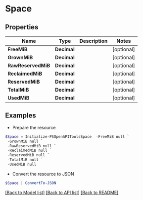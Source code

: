# Space
## Properties

Name | Type | Description | Notes
------------ | ------------- | ------------- | -------------
**FreeMiB** | **Decimal** |  | [optional] 
**GrownMiB** | **Decimal** |  | [optional] 
**RawReservedMiB** | **Decimal** |  | [optional] 
**ReclaimedMiB** | **Decimal** |  | [optional] 
**ReservedMiB** | **Decimal** |  | [optional] 
**TotalMiB** | **Decimal** |  | [optional] 
**UsedMiB** | **Decimal** |  | [optional] 

## Examples

- Prepare the resource
```powershell
$Space = Initialize-PSOpenAPIToolsSpace  -FreeMiB null `
 -GrownMiB null `
 -RawReservedMiB null `
 -ReclaimedMiB null `
 -ReservedMiB null `
 -TotalMiB null `
 -UsedMiB null
```

- Convert the resource to JSON
```powershell
$Space | ConvertTo-JSON
```

[[Back to Model list]](../README.md#documentation-for-models) [[Back to API list]](../README.md#documentation-for-api-endpoints) [[Back to README]](../README.md)

